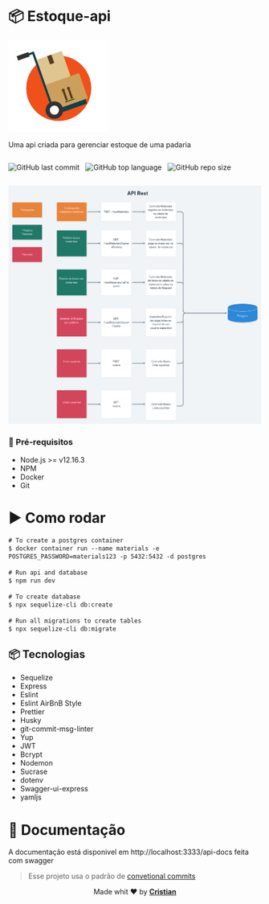 # 📦 Estoque-api

<p align="center" style="width: 200px;">
    <img src="./.github/assets/controle-de-estoque.png" alt="Logo">
</p>

Uma api criada para gerenciar estoque de uma padaria

<div style="display: flex; flex-direction: row; " >

![GitHub last commit](https://img.shields.io/github/last-commit/cristuker/estoque-api?color=%238257e5&style=flat-square)
&nbsp;
![GitHub top language](https://img.shields.io/github/languages/top/cristuker/estoque-api?color=%238257e5&style=flat-square)
&nbsp;
![GitHub repo size](https://img.shields.io/github/repo-size/cristuker/estoque-api?color=%238257e5&style=flat-square)
&nbsp;

</div>

<p align="center">
    <img src="./.github/assets/Estoque.png" alt="Esquema">
</p>

### 🎒 Pré-requisitos

- Node.js >= v12.16.3
- NPM
- Docker
- Git

# ▶ Como rodar

```
# To create a postgres container
$ docker container run --name materials -e POSTGRES_PASSWORD=materials123 -p 5432:5432 -d postgres

# Run api and database
$ npm run dev

# To create database
$ npx sequelize-cli db:create

# Run all migrations to create tables
$ npx sequelize-cli db:migrate
```

## 📦 Tecnologias

- Sequelize
- Express
- Eslint
- Eslint AirBnB Style
- Prettier
- Husky
- git-commit-msg-linter
- Yup
- JWT
- Bcrypt
- Nodemon
- Sucrase
- dotenv
- Swagger-ui-express
- yamljs

# 📔 Documentação

A documentação está disponivel em http://localhost:3333/api-docs feita com swagger

> Esse projeto usa o padrão de [convetional commits](https://github.com/conventional-changelog/commitlint)

<p align="center">Made whit ❤️ by <strong><a href="http://linkedin.com/in/cristian-silva-dev" target="blank" >Cristian</></p></strong>
